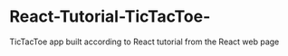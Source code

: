 # React-Tutorial-TicTacToe-
TicTacToe app built according to React tutorial from the React web page
